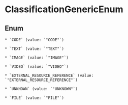 
# ClassificationGenericEnum

## Enum


    * `CODE` (value: `"CODE"`)

    * `TEXT` (value: `"TEXT"`)

    * `IMAGE` (value: `"IMAGE"`)

    * `VIDEO` (value: `"VIDEO"`)

    * `EXTERNAL_RESOURCE_REFERENCE` (value: `"EXTERNAL_RESOURCE_REFERENCE"`)

    * `UNKNOWN` (value: `"UNKNOWN"`)

    * `FILE` (value: `"FILE"`)



